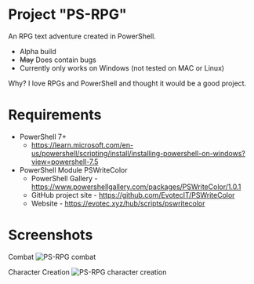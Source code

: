 # Project "PS-RPG"

An RPG text adventure created in PowerShell.

- Alpha build
- ~~May~~ Does contain bugs
- Currently only works on Windows (not tested on MAC or Linux)

Why?
I love RPGs and PowerShell and thought it would be a good project.

# Requirements
- PowerShell 7+
  - https://learn.microsoft.com/en-us/powershell/scripting/install/installing-powershell-on-windows?view=powershell-7.5
- PowerShell Module PSWriteColor
  - PowerShell Gallery - https://www.powershellgallery.com/packages/PSWriteColor/1.0.1
  - GitHub project site - https://github.com/EvotecIT/PSWriteColor
  - Website - https://evotec.xyz/hub/scripts/pswritecolor

# Screenshots
Combat
![PS-RPG combat](https://github.com/user-attachments/assets/f967271d-81f5-41d2-9d6e-827d9116f184)

Character Creation
![PS-RPG character creation](https://github.com/user-attachments/assets/213e7648-0b5f-4b2f-b0e0-4529bb44d7a0)
